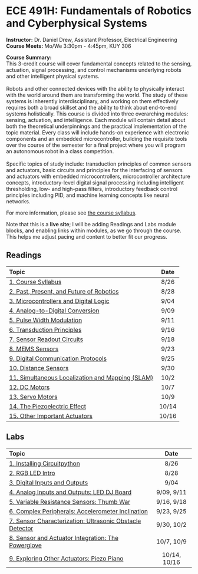 <link rel="stylesheet" type="text/css" href="assets/css/styles.css">

# ECE 491H: Fundamentals of Robotics and Cyberphysical Systems
**Instructor:** Dr. Daniel Drew, Assistant Professor, Electrical Engineering\
**Course Meets:** Mo/We 3:30pm - 4:45pm, KUY 306

**Course Summary:**\
This 3-credit course will cover fundamental concepts related to the sensing, actuation, signal processing, and control mechanisms underlying robots and other intelligent physical systems.<br><br> Robots and other connected devices with the ability to physically interact with the world around them are transforming the world. The study of these systems is inherently interdisciplinary, and working on them effectively requires both a broad skillset and the ability to think about end-to-end systems holistically. This course is divided into three overarching modules: sensing, actuation, and intelligence. Each module will contain detail about both the theoretical underpinnings and the practical implementation of the topic material. Every class will include hands-on experience with electronic components and an embedded microcontroller, building the requisite tools over the course of the semester for a final project where you will program an autonomous robot in a class competition.<br><br> Specific topics of study include: transduction principles of common sensors and actuators, basic circuits and principles for the interfacing of sensors and actuators with embedded microcontrollers, microcontroller architecture concepts, introductory-level digital signal processing including intelligent thresholding, low- and high-pass filters, introductory feedback control principles including PID, and machine learning concepts like neural networks. 

For more information, please see [the course syllabus](readings/reading1/syllabus.md).

Note that this is a **live site**; I will be adding Readings and Labs module blocks, and enabling links within modules, as we go through the course. This helps me adjust pacing and content to better fit our progress.

## Readings

|              Topic                                                                 | Date |
| :-------                                                                           |:----:|
|[1. Course Syllabus](readings/reading1/syllabus.md)                                 | 8/26 |
|[2. Past, Present, and Future of Robotics](readings/reading2/reading2.md)           | 8/28 |
|[3. Microcontrollers and Digital Logic](readings/reading3/reading3.md)              | 9/04 |
|[4. Analog-to-Digital Conversion](readings/reading4/reading4.md)                    | 9/09 |
|[5. Pulse Width Modulation](readings/reading5/reading5.md)                          | 9/11 |
|[6. Transduction Principles](readings/reading6/reading6.md)                         | 9/16 |
|[7. Sensor Readout Circuits](readings/reading7/reading7.md)                         | 9/18 |   
|[8. MEMS Sensors](readings/reading8/reading8.md)                                    | 9/23 |  
|[9. Digital Communication Protocols](readings/reading9/reading9.md)                 | 9/25 | 
|[10. Distance Sensors](readings/reading10/reading10.md)                             | 9/30 | 
|[11. Simultaneous Localization and Mapping (SLAM)](readings/reading11/reading11.md) | 10/2 |
|[12. DC Motors](readings/reading12/reading12.md)                                    | 10/7 |
|[13. Servo Motors](readings/reading13/reading13.md)                                 | 10/9 |
|[14. The Piezoelectric Effect](readings/reading14/reading14.md)                     | 10/14 |
|[15. Other Important Actuators](readings/reading15/reading15.md)                    | 10/16 |


## Labs

|              Topic                                                                 | Date |
| :-------                                                                           |:----:|
|[1. Installing Circuitpython](labs/lab1/lab1.md)                                    | 8/26 |
|[2. RGB LED Intro](labs/lab2/lab2.md)                                               | 8/28 |
|[3. Digital Inputs and Outputs](labs/lab3/lab3.md)                                  | 9/04 |
|[4. Analog Inputs and Outputs: LED DJ Board](labs/lab4/lab4.md)                     | 9/09, 9/11 | 
|[5. Variable Resistance Sensors: Thumb War](labs/lab5/lab5.md)                      | 9/16, 9/18 |
|[6. Complex Peripherals: Accelerometer Inclination](labs/lab6/lab6.md)              | 9/23, 9/25 |
|[7. Sensor Characterization: Ultrasonic Obstacle Detector](labs/lab7/lab7.md)       | 9/30, 10/2 |
|[8. Sensor and Actuator Integration: The Powerglove](labs/lab8/lab8.md)             | 10/7, 10/9 |
|[9. Exploring Other Actuators: Piezo Piano](labs/lab9/lab9.md)                      | 10/14, 10/16|


